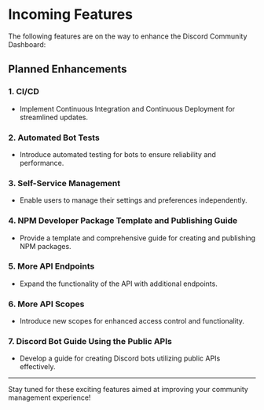 # Incoming Features

The following features are on the way to enhance the Discord Community Dashboard:

## Planned Enhancements

### 1. CI/CD
- Implement Continuous Integration and Continuous Deployment for streamlined updates.

### 2. Automated Bot Tests
- Introduce automated testing for bots to ensure reliability and performance.

### 3. Self-Service Management
- Enable users to manage their settings and preferences independently.

### 4. NPM Developer Package Template and Publishing Guide
- Provide a template and comprehensive guide for creating and publishing NPM packages.

### 5. More API Endpoints
- Expand the functionality of the API with additional endpoints.

### 6. More API Scopes
- Introduce new scopes for enhanced access control and functionality.

### 7. Discord Bot Guide Using the Public APIs
- Develop a guide for creating Discord bots utilizing public APIs effectively.

---

Stay tuned for these exciting features aimed at improving your community management experience!
